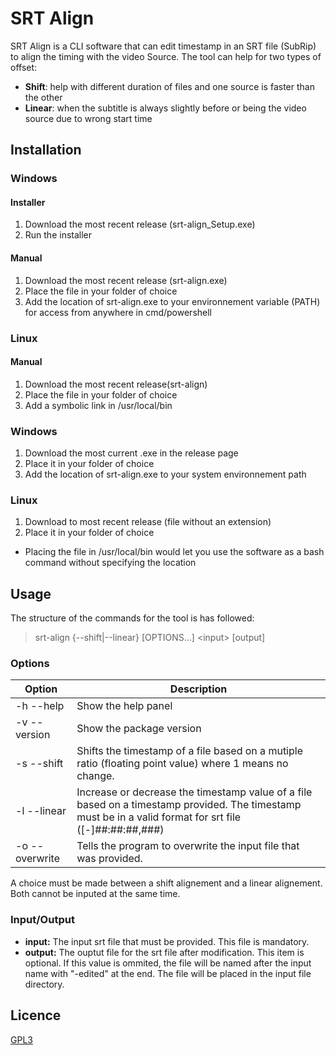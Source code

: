 # SRT Align
SRT Align is a CLI software that can edit timestamp in an SRT file (SubRip) to align the timing with the video Source. The tool can help for two types of offset:

- **Shift**: help with different duration of files and one source is faster than the other
- **Linear**: when the subtitle is always slightly before or being the video source due to wrong start time

## Installation
### Windows
#### Installer
1. Download the most recent release (srt-align_Setup.exe)
2. Run the installer

#### Manual
1. Download the most recent release (srt-align.exe)
2. Place the file in your folder of choice
3. <Optional> Add the location of srt-align.exe to your environnement variable (PATH) for access from anywhere in cmd/powershell

### Linux
#### Manual
1. Download the most recent release(srt-align)
2. Place the file in your folder of choice
3. <Optional> Add a symbolic link in /usr/local/bin

### Windows
1. Download the most current .exe in the release page
2. Place it in your folder of choice
3. Add the location of srt-align.exe to your system environnement path

### Linux
1. Download to most recent release (file without an extension)
2. Place it in your folder of choice
  - Placing the file in /usr/local/bin would let you use the software as a bash command without specifying the location

## Usage

The structure of the commands for the tool is has followed:

> srt-align {--shift|--linear} [OPTIONS...] \<input> [output]

### Options
| Option         | Description                                                                                                                                              |
|----------------|----------------------------------------------------------------------------------------------------------------------------------------------------------|
| -h --help      | Show the help panel                                                                                                                                      |
| -v --version   | Show the package version                                                                                                                                 |
| -s --shift     | Shifts the timestamp of a file based on a mutiple ratio (floating point value) where 1 means no change.                                                  |
| -l --linear    | Increase or decrease the timestamp value of a file based on a timestamp provided. The timestamp must be in a valid format for srt file ([-]##:##:##,###) |
| -o --overwrite | Tells the program to overwrite the input file that was provided.                                                                                         |

A choice must be made between a shift alignement and a linear alignement. Both cannot be inputed at the same time.

### Input/Output
- **input:** The input srt file that must be provided. This file is mandatory.
- **output:** The ouptut file for the srt file after modification. This item is optional. If this value is ommited, the file will be named after the input name with "-edited" at the end. The file will be placed in the input file directory.

<!--## Contributing-->

## Licence
[GPL3](LICENSE)
